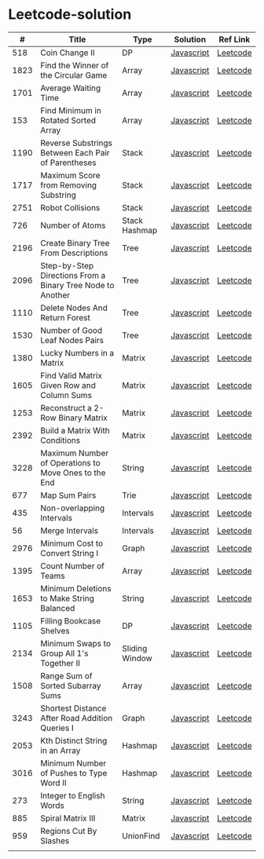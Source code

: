 # Leetcode-solution

| #    | Title                                                      | Type           | Solution                                                                                       | Ref Link                                                                                             |
| ---- | ---------------------------------------------------------- | -------------- | ---------------------------------------------------------------------------------------------- | ---------------------------------------------------------------------------------------------------- |
| 518  | Coin Change II                                             | DP             | [Javascript](/Dynamic_Programming/518_Coin_Change_II/)                                         | [Leetcode](https://leetcode.com/problems/coin-change-ii/)                                            |
| 1823 | Find the Winner of the Circular Game                       | Array          | [Javascript](/Daily_Question/1823_Find_the_Winner_of_the_Circular_Game/)                       | [Leetcode](https://leetcode.com/problems/find-the-winner-of-the-circular-game/)                      |
| 1701 | Average Waiting Time                                       | Array          | [Javascript](/Daily_Question/1701_Average_Waiting_Time/)                                       | [Leetcode](https://leetcode.com/problems/average-waiting-time/)                                      |
| 153  | Find Minimum in Rotated Sorted Array                       | Array          | [Javascript](/Arrays/153_Find_Minimum_in_Rotated_Sorted_Array/)                                | [Leetcode](https://leetcode.com/problems/find-minimum-in-rotated-sorted-array/)                      |
| 1190 | Reverse Substrings Between Each Pair of Parentheses        | Stack          | [Javascript](/Stack/1190_Reverse_Substrings_Between_Each_Pair_of_Parentheses/)                 | [Leetcode](https://leetcode.com/problems/reverse-substrings-between-each-pair-of-parentheses/)       |
| 1717 | Maximum Score from Removing Substring                      | Stack          | [Javascript](/Daily_Question/1717_Maximum_Score_from_Removing_Substrings/)                     | [Leetcode](https://leetcode.com/problems/maximum-score-from-removing-substrings)                     |
| 2751 | Robot Collisions                                           | Stack          | [Javascript](/Daily_Question/2751_Robot_Collisions/)                                           | [Leetcode](https://leetcode.com/problems/robot-collisions)                                           |
| 726  | Number of Atoms                                            | Stack Hashmap  | [Javascript](/Daily_Question/726_Number_of_Atoms/)                                             | [Leetcode](https://leetcode.com/problems/number-of-atoms/)                                           |
| 2196 | Create Binary Tree From Descriptions                       | Tree           | [Javascript](/Daily_Question/2196_Create_Binary_Tree_From_Descriptions/)                       | [Leetcode](https://leetcode.com/problems/create-binary-tree-from-descriptions)                       |
| 2096 | Step-by-Step Directions From a Binary Tree Node to Another | Tree           | [Javascript](/Daily_Question/2096_Step-By-Step_Directions_From_a_Binary_Tree_Node_to_Another/) | [Leetcode](https://leetcode.com/problems/step-by-step-directions-from-a-binary-tree-node-to-another) |
| 1110 | Delete Nodes And Return Forest                             | Tree           | [Javascript](/Tree/1110_Delete_Nodes_And_Return_Forest/)                                       | [Leetcode](https://leetcode.com/problems/delete-nodes-and-return-forest)                             |
| 1530 | Number of Good Leaf Nodes Pairs                            | Tree           | [Javascript](/Tree/1530_Number_of_Good_Leaf_Nodes_Pairs/)                                      | [Leetcode](https://leetcode.com/problems/number-of-good-leaf-nodes-pairs)                            |
| 1380 | Lucky Numbers in a Matrix                                  | Matrix         | [Javascript](/Daily_Question/1380_Lucky_Numbers_in_a_Matrix/)                                  | [Leetcode](https://leetcode.com/problems/lucky-numbers-in-a-matrix/description)                      |
| 1605 | Find Valid Matrix Given Row and Column Sums                | Matrix         | [Javascript](/Daily_Question//1605_Find_Valid_Matrix_Given_Row_and_Column_Sums/)               | [Leetcode](https://leetcode.com/problems/find-valid-matrix-given-row-and-column-sums)                |
| 1253 | Reconstruct a 2-Row Binary Matrix                          | Matrix         | [Javascript](/Matrix/1253_Reconstruct_a_2-Row_Binary_Matrix/)                                  | [Leetcode](https://leetcode.com/problems/reconstruct-a-2-row-binary-matrix)                          |
| 2392 | Build a Matrix With Conditions                             | Matrix         | [Javascript](/Graph/2392_Build_a_Matrix_With_Conditions/)                                      | [Leetcode](https://leetcode.com/problems/build-a-matrix-with-conditions)                             |
| 3228 | Maximum Number of Operations to Move Ones to the End       | String         | [Javascript](/String/3228_Maximum_Number_of_Operations_to_Move_Ones_to_the_End/)               | [Leetcode](https://leetcode.com/problems/maximum-number-of-operations-to-move-ones-to-the-end/)      |
| 677  | Map Sum Pairs                                              | Trie           | [Javascript](/Trie/677_Map_Sum_Pairs/)                                                         | [Leetcode](https://leetcode.com/problems/map-sum-pairs/description/)                                 |
| 435  | Non-overlapping Intervals                                  | Intervals      | [Javascript](/Intervals/435_Non-overlapping_Intervals/)                                        | [Leetcode](https://leetcode.com/problems/non-overlapping-intervals/)                                 |
| 56   | Merge Intervals                                            | Intervals      | [Javascript](/Intervals//56_Merge_Intervals/)                                                  | [Leetcode](https://leetcode.com/problems/merge-intervals/)                                           |
| 2976 | Minimum Cost to Convert String I                           | Graph          | [Javascript](/Graph/2976_Minimum_Cost_to_Convert_String_I/)                                    | [Leetcode](https://leetcode.com/problems/minimum-cost-to-convert-string-i/)                          |
| 1395 | Count Number of Teams                                      | Array          | [Javascript](/Daily_Question/1395_Count_Number_of_Teams/)                                      | [Leetcode](https://leetcode.com/problems/count-number-of-teams)                                      |
| 1653 | Minimum Deletions to Make String Balanced                  | String         | [Javascript](/Daily_Question//1653_Minimum_Deletions_to_Make_String_Balanced/)                 | [Leetcode](https://leetcode.com/problems/minimum-deletions-to-make-string-balanced/)                 |
| 1105 | Filling Bookcase Shelves                                   | DP             | [Javascript](/Daily_Question//1105_Filling_Bookcase_Shelves/)                                  | [Leetcode](https://leetcode.com/problems/filling-bookcase-shelves/)                                  |
| 2134 | Minimum Swaps to Group All 1's Together II                 | Sliding Window | [Javascript](/Sliding_Window/2134_Minimum_Swaps_to_Group_All_1's_Together_II/)                 | [Leetcode](https://leetcode.com/problems/minimum-swaps-to-group-all-1s-together-ii)                  |
| 1508 | Range Sum of Sorted Subarray Sums                          | Array          | [Javascript](/Daily_Question//1508_Range_Sum_of_Sorted_Subarray_Sums/)                         | [Leetcode](https://leetcode.com/problems/range-sum-of-sorted-subarray-sums)                          |
| 3243 | Shortest Distance After Road Addition Queries I            | Graph          | [Javascript](/Graph/3243_Shortest_Distance_After_Road_Addition_Queries_I/)                     | [Leetcode](https://leetcode.com/problems/shortest-distance-after-road-addition-queries-i/)           |
| 2053 | Kth Distinct String in an Array                            | Hashmap        | [Javascript](/Daily_Question/2053_Kth_Distinct_String_in_an_Array/)                            | [Leetcode](https://leetcode.com/problems/kth-distinct-string-in-an-array)                            |
| 3016 | Minimum Number of Pushes to Type Word II                   | Hashmap        | [Javascript](/Daily_Question/3016_Minimum_Number_of_Pushes_to_Type_Word_II/)                   | [Leetcode](https://leetcode.com/problems/minimum-number-of-pushes-to-type-word-ii/)                  |
| 273  | Integer to English Words                                   | String         | [Javascript](/Daily_Question//273_Integer_to_English_Words/)                                   | [Leetcode](https://leetcode.com/problems/integer-to-english-words/)                                  |
| 885  | Spiral Matrix III                                          | Matrix         | [Javascript](/Daily_Question/885_Spiral_Matrix_III/)                                           | [Leetcode](https://leetcode.com/problems/spiral-matrix-iii)                                          |
| 959  | Regions Cut By Slashes                                     | UnionFind      | [Javascript](/UnionFind//959_Regions_Cut_By_Slashes/)                                          | [Leetcode](https://leetcode.com/problems/regions-cut-by-slashes/)                                    |
|      |                                                            |                |                                                                                                |                                                                                                      |
